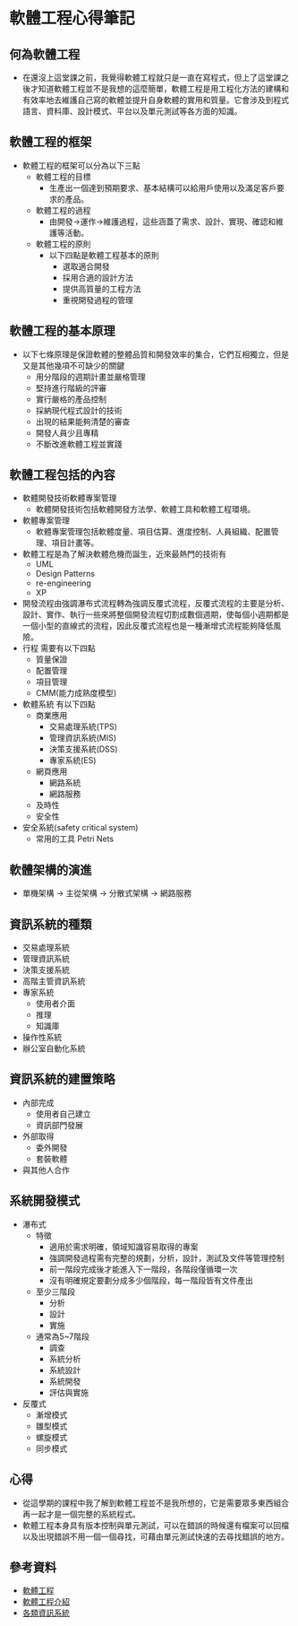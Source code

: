 # 軟體工程心得筆記
## 何為軟體工程
* 在還沒上這堂課之前，我覺得軟體工程就只是一直在寫程式，但上了這堂課之後才知道軟體工程並不是我想的這麼簡單，軟體工程是用工程化方法的建構和有效率地去維護自己寫的軟體並提升自身軟體的實用和質量。它會涉及到程式語言、資料庫、設計模式、平台以及單元測試等各方面的知識。
## 軟體工程的框架
* 軟體工程的框架可以分為以下三點
    * 軟體工程的目標
        * 生產出一個達到預期要求、基本結構可以給用戶使用以及滿足客戶要求的產品。
    * 軟體工程的過程
        * 由開發->運作->維護過程，這些涵蓋了需求、設計、實現、確認和維護等活動。
    * 軟體工程的原則
        * 以下四點是軟體工程基本的原則
            * 選取適合開發
            * 採用合適的設計方法
            * 提供高質量的工程方法
            * 重視開發過程的管理
## 軟體工程的基本原理
* 以下七條原理是保證軟體的整體品質和開發效率的集合，它們互相獨立，但是又是其他幾項不可缺少的關鍵
    * 用分階段的週期計畫並嚴格管理
    * 堅持進行階級的評審
    * 實行嚴格的產品控制
    * 採納現代程式設計的技術
    * 出現的結果能夠清楚的審查
    * 開發人員少且專精
    * 不斷改進軟體工程並實踐
## 軟體工程包括的內容
* 軟體開發技術軟體專案管理
    * 軟體開發技術包括軟體開發方法學、軟體工具和軟體工程環境。
* 軟體專案管理
    * 軟體專案管理包括軟體度量、項目估算、進度控制、人員組織、配置管理、項目計畫等。
* 軟體工程是為了解決軟體危機而誕生，近來最熱門的技術有
    * UML
    * Design Patterns
    * re-engineering
    * XP
* 開發流程由強調瀑布式流程轉為強調反覆式流程，反覆式流程的主要是分析、設計、實作、執行一些來將整個開發流程切割成數個週期，使每個小週期都是一個小型的直線式的流程，因此反覆式流程也是一種漸增式流程能夠降低風險。
* 行程 需要有以下四點
    * 質量保證
    * 配置管理
    * 項目管理
    * CMM(能力成熟度模型)
* 軟體系統 有以下四點
    * 商業應用
        * 交易處理系統(TPS)
        * 管理資訊系統(MIS)
        * 決策支援系統(DSS)
        * 專家系統(ES)
    * 網頁應用
        * 網路系統
        * 網路服務
    * 及時性
    * 安全性
* 安全系統(safety critical system)
    * 常用的工具 Petri Nets
## 軟體架構的演進
* 單機架構 -> 主從架構 -> 分散式架構 -> 網路服務
## 資訊系統的種類
* 交易處理系統
* 管理資訊系統
* 決策支援系統
* 高階主管資訊系統
* 專家系統
    * 使用者介面
    * 推理
    * 知識庫
* 操作性系統
* 辦公室自動化系統
## 資訊系統的建置策略
* 內部完成
    * 使用者自己建立
    * 資訊部門發展 
* 外部取得
    * 委外開發
     * 套裝軟體
* 與其他人合作
## 系統開發模式
* 瀑布式
    * 特徵
        * 適用於需求明確，領域知識容易取得的專案
        * 強調開發過程需有完整的規劃，分析，設計，測試及文件等管理控制
        * 前一階段完成後才能進入下一階段，各階段僅循環一次
        * 沒有明確規定要劃分成多少個階段，每一階段皆有文件產出
    * 至少三階段
        * 分析
        * 設計
        * 實施
    * 通常為5~7階段
        * 調查
        * 系統分析
        * 系統設計
        * 系統開發
        * 評估與實施
* 反覆式
    * 漸增模式
    * 雛型模式
    * 螺旋模式
    * 同步模式
## 心得
* 從這學期的課程中我了解到軟體工程並不是我所想的，它是需要眾多東西組合再一起才是一個完整的系統程式。
* 軟體工程本身具有版本控制與單元測試，可以在錯誤的時候還有檔案可以回檔以及出現錯誤不用一個一個尋找，可藉由單元測試快速的去尋找錯誤的地方。
## 參考資料
* [軟體工程](https://wiki.mbalib.com/zh-tw/%E8%BD%AF%E4%BB%B6%E5%B7%A5%E7%A8%8B)
* [軟體工程介紹](https://irw.ncut.edu.tw/peterju/se.html)
* [各類資訊系統](https://blog.cwke.org/2010/11/information-system.html)